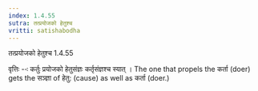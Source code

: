```yaml
---
index: 1.4.55
sutra: तत्प्रयोजको हेतुश्च
vritti: satishabodha
---
```



 तत्प्रयोजको हेतुश्च 1.4.55 


वृत्तिः --ः कर्तुः प्रयोजको हेतुसंज्ञः कर्तृसंज्ञश्च स्यात् । The one that propels the कर्ता (doer) gets the सञ्ज्ञा of हेतु: (cause) as well as कर्ता (doer.) 


